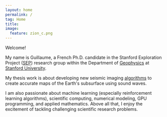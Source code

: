 ```yaml
---
layout: home
permalink: /
tag: Home
title:
image:
  feature: zion_c.png
---
```

<body>
    <p>Welcome!</p>
    <p>
        My name is Guillaume, a French Ph.D. candidate in the Stanford Exploration Project (<a href="/sep">SEP</a>) research group within the Department of <a href="https://earth.stanford.edu/geophysics">Geophysics</a> at <a href="https://www.stanford.edu">Stanford University</a>.  
    </p>
    <p>
    My thesis work is about developing new seismic imaging <a href="/geophysics">algorithms</a> to create accurate maps of the Earth's subsurface using sound waves.
    </p>    
    <p>
    I am also passionate about machine learning (especially reinforcement learning algorithms), scientific computing, numerical modeling, GPU programming, and applied mathematics. Above all that, I enjoy the excitement of tackling challenging scientific research problems.
    </p>    
</body>

